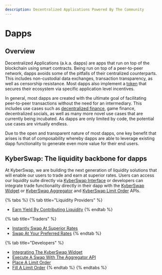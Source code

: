 ```yaml
---
description: Decentralized Applications Powered By The Community
---
```


# Dapps

## Overview

Decentralized Applications (a.k.a. dapps) are apps that run on top of the blockchain using smart contracts. Being run on top of a peer-to-peer network, dapps avoids some of the pitfalls of their centralized counterparts. This includes non-custodial data exchanges, transaction transparency, as well as censorship resistance. Most dapps also implement a [token](../decentralized-finance/tokens.md) that secures their ecosystem via specific application level incentives.

In general, most dapps are created with the ultimate goal of facilitating peer-to-peer transactions without the need for an intermediary. This includes use cases such as [decentralized finance](../decentralized-finance/), game finance, decentralized socials, as well as many more novel use cases that are currently being incubated. As dapps are only limited by code, the potential use cases are virtually endless.

Due to the open and transparent nature of most dapps, one key benefit that arises is that of composability whereby dapps are able to leverage existing dapp functionality to generate even more value for their end users.&#x20;

## KyberSwap: The liquidity backbone for dapps

At KyberSwap, we are building the next generation of liquidity solutions that will enable our users to trade and earn at superior rates. Users can access our liquidity suite directly via [KyberSwap Interface](../../../kyberswap-solutions/kyberswap-interface/) or developers can integrate trade functionality directly in their dapp with the [KyberSwap Widget](../../../kyberswap-solutions/kyberswap-widget/) or [KyberSwap Aggregator](../../../kyberswap-solutions/kyberswap-aggregator/) and [KyberSwap Limit Order](../../../kyberswap-solutions/limit-order/) APIs.

{% tabs %}
{% tab title="Liquidity Providers" %}
* [Earn Yield By Contributing Liquidity](broken-reference)
{% endtab %}

{% tab title="Traders" %}
* [Instantly Swap At Superior Rates](broken-reference)
* [Swap At Your Preferred Rates](../../../kyberswap-solutions/kyberswap-interface/user-guides/trade-at-your-preferred-rates.md)
{% endtab %}

{% tab title="Developers" %}
* [Integrating The KyberSwap Widget](../../../kyberswap-solutions/kyberswap-widget/developer-guides/integrating-the-kyberswap-widget.md)
* [Execute A Swap With The Aggregator API](../../../kyberswap-solutions/kyberswap-aggregator/developer-guides/execute-a-swap-with-the-aggregator-api.md)
* [Place A Limit Order](broken-reference)
* [Fill A Limit Order](broken-reference)
{% endtab %}
{% endtabs %}
